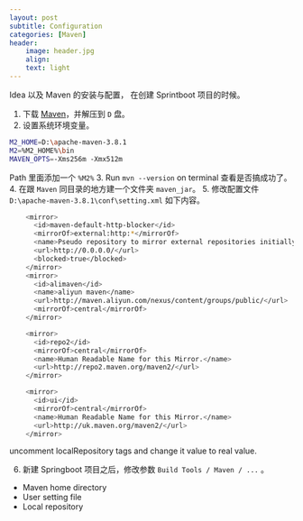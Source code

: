 ```yaml
---
layout: post
subtitle: Configuration
categories: [Maven]
header:
    image: header.jpg
    align:
    text: light
---
```


Idea 以及 Maven 的安装与配置， 在创建 Sprintboot 项目的时候。

1. 下载 <a href="http://maven.apache.org/download.cgi">Maven</a>，并解压到 `D` 盘。
2. 设置系统环境变量。
```bash
M2_HOME=D:\apache-maven-3.8.1
M2=%M2_HOME%\bin
MAVEN_OPTS=-Xms256m -Xmx512m
```
Path 里面添加一个 `%M2%`
3. Run `mvn --version` on terminal 查看是否搞成功了。
4. 在跟 `Maven` 同目录的地方建一个文件夹 `maven_jar`。
5. 修改配置文件 `D:\apache-maven-3.8.1\conf\setting.xml` 如下内容。
```bash
    <mirror>
      <id>maven-default-http-blocker</id>
      <mirrorOf>external:http:*</mirrorOf>
      <name>Pseudo repository to mirror external repositories initially using HTTP.</name>
      <url>http://0.0.0.0/</url>
      <blocked>true</blocked>
    </mirror>
    <mirror>
      <id>alimaven</id>
      <name>aliyun maven</name>
      <url>http://maven.aliyun.com/nexus/content/groups/public/</url>
      <mirrorOf>central</mirrorOf>
    </mirror>

    <mirror>
      <id>repo2</id>
      <mirrorOf>central</mirrorOf>
      <name>Human Readable Name for this Mirror.</name>
      <url>http://repo2.maven.org/maven2/</url>
    </mirror>

    <mirror>
      <id>ui</id>
      <mirrorOf>central</mirrorOf>
      <name>Human Readable Name for this Mirror.</name>
      <url>http://uk.maven.org/maven2/</url>
    </mirror>
```

uncomment localRepository tags and change it value to real value.

6. 新建 Springboot 项目之后，修改参数 `Build Tools / Maven / ...` 。
* Maven home directory
* User setting file
* Local repository